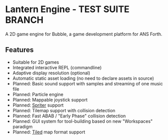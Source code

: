 # Lantern Engine - TEST SUITE BRANCH

A 2D game engine for Bubble, a game development platform for ANS Forth.

## Features

- Suitable for 2D games
- Integrated interactive REPL (commandline)
- Adaptive display resolution (optional)
- Automatic static asset loading (no need to declare assets in source)
- Planned: Basic sound support with samples and streaming of one music file
- Planned: Particle engine
- Planned: Mappable joystick support
- Planned: [Spriter](https://brashmonkey.com/) support
- Planned: Tilemap support with collision detection
- Planned: Fast ABAB / "Early Phase" collision detection
- Planned: GUI system for tool-building based on new "Workspaces" paradigm
- Planned: [Tiled](http://www.mapeditor.org/) map format support
